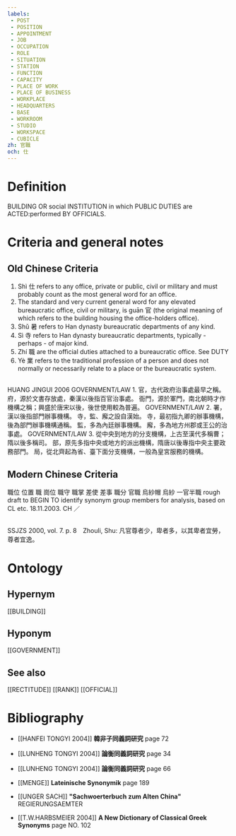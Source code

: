 ```yaml
---
labels: 
 - POST
 - POSITION
 - APPOINTMENT
 - JOB
 - OCCUPATION
 - ROLE
 - SITUATION
 - STATION
 - FUNCTION
 - CAPACITY
 - PLACE OF WORK
 - PLACE OF BUSINESS
 - WORKPLACE
 - HEADQUARTERS
 - BASE
 - WORKROOM
 - STUDIO
 - WORKSPACE
 - CUBICLE
zh: 官職
och: 仕
---
```


# Definition
BUILDING OR social INSTITUTION in which PUBLIC DUTIES are ACTED:performed BY OFFICIALS.
# Criteria and general notes
## Old Chinese Criteria
1. Shì 仕 refers to any office, private or public, civil or military and must probably count as the most general word for an office.
2. The standard and very current general word for any elevated bureaucratic office, civil or military, is guān 官 (the original meaning of which refers to the building housing the office-holders office).
3. Shǔ 暑 refers to Han dynasty bureaucratic departments of any kind.
4. Sì 寺 refers to Han dynasty bureaucratic departments, typically - perhaps - of major kind.
5. Zhí 職 are the official duties attached to a bureaucratic office. See DUTY
6. Yè 業 refers to the traditional profession of a person and does not normally or necessarily relate to a place or the bureaucratic system.
## 
HUANG JINGUI 2006
GOVERNMENT/LAW 1.
官，古代政府治事處最早之稱。
府，源於文書存放處，秦漢以後指百官治事處。
衙門，源於軍門，南北朝時才作機構之稱；興盛於唐宋以後，後世使用較為普遍。
GOVERNMENT/LAW 2.
署，漢以後指部門辦事機構。
寺，監、廨之設自漢始。
寺，最初指九卿的辦事機構，後為部門辦事機構通稱。
監，多為內廷辦事機構。
廨，多為地方州郡或王公的治事處。
GOVERNMENT/LAW 3. 從中央到地方的分支機構，上古至漢代多稱曹；隋以後多稱司。
部，原先多指中央或地方的派出機構，隋唐以後專指中央主要政務部門。
局，從北齊起為省、臺下面分支機構，一般為皇宮服務的機構。
## Modern Chinese Criteria
職位
位置
職
崗位
職守
職掌
差使
差事
職分
官職
烏紗帽
烏紗
一官半職
rough draft to BEGIN TO identify synonym group members for analysis, based on CL etc. 18.11.2003. CH ／
## 
SSJZS 2000, vol. 7. p. 8　Zhouli, Shu: 凡官尊者少，卑者多，以其卑者宜勞，尊者宜逸。
# Ontology

## Hypernym
[[BUILDING]]
## Hyponym
[[GOVERNMENT]]
## See also
[[RECTITUDE]]
[[RANK]]
[[OFFICIAL]]
# Bibliography
- [[HANFEI TONGYI 2004]]
**韓非子同義詞研究** page 72

- [[LUNHENG TONGYI 2004]]
**論衡同義詞研究** page 34

- [[LUNHENG TONGYI 2004]]
**論衡同義詞研究** page 66

- [[MENGE]]
**Lateinische Synonymik** page 189

- [[UNGER SACH]]
**"Sachwoerterbuch zum Alten China"** 
REGIERUNGSAEMTER
- [[T.W.HARBSMEIER 2004]]
**A New Dictionary of Classical Greek Synonyms** page NO. 102
